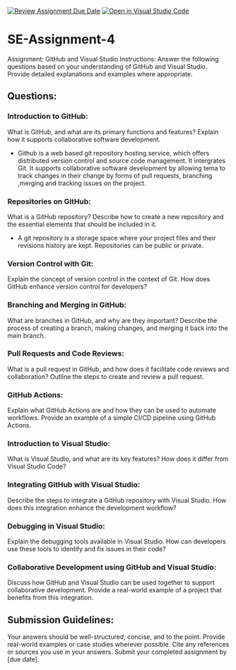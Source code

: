 [![Review Assignment Due Date](https://classroom.github.com/assets/deadline-readme-button-22041afd0340ce965d47ae6ef1cefeee28c7c493a6346c4f15d667ab976d596c.svg)](https://classroom.github.com/a/GvXCZgfk)
[![Open in Visual Studio Code](https://classroom.github.com/assets/open-in-vscode-2e0aaae1b6195c2367325f4f02e2d04e9abb55f0b24a779b69b11b9e10269abc.svg)](https://classroom.github.com/online_ide?assignment_repo_id=15286764&assignment_repo_type=AssignmentRepo)
# SE-Assignment-4
Assignment: GitHub and Visual Studio
Instructions:
Answer the following questions based on your understanding of GitHub and Visual Studio. Provide detailed explanations and examples where appropriate.

## Questions:
### Introduction to GitHub:

What is GitHub, and what are its primary functions and features? Explain how it supports collaborative software development.

- Github is a web based git repository hosting service, which offers distributed version control and source code management. It intergrates Git. It supports collaborative software development by allowing tema to track changes in their change by forms of pull requests, branching ,merging and tracking issues on the project.

### Repositories on GitHub:

What is a GitHub repository? Describe how to create a new repository and the essential elements that should be included in it.

- A git repository is a storage space where your project files and their revisions history are kept. Repositories can be public or private. 

### Version Control with Git:

Explain the concept of version control in the context of Git. How does GitHub enhance version control for developers?

### Branching and Merging in GitHub:

What are branches in GitHub, and why are they important? Describe the process of creating a branch, making changes, and merging it back into the main branch.

### Pull Requests and Code Reviews:

What is a pull request in GitHub, and how does it facilitate code reviews and collaboration? Outline the steps to create and review a pull request.

### GitHub Actions:

Explain what GitHub Actions are and how they can be used to automate workflows. Provide an example of a simple CI/CD pipeline using GitHub Actions.

### Introduction to Visual Studio:

What is Visual Studio, and what are its key features? How does it differ from Visual Studio Code?

### Integrating GitHub with Visual Studio:

Describe the steps to integrate a GitHub repository with Visual Studio. How does this integration enhance the development workflow?

### Debugging in Visual Studio:

Explain the debugging tools available in Visual Studio. How can developers use these tools to identify and fix issues in their code?

### Collaborative Development using GitHub and Visual Studio:

Discuss how GitHub and Visual Studio can be used together to support collaborative development. Provide a real-world example of a project that benefits from this integration.


## Submission Guidelines:
Your answers should be well-structured, concise, and to the point.
Provide real-world examples or case studies wherever possible.
Cite any references or sources you use in your answers.
Submit your completed assignment by [due date].
